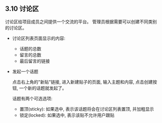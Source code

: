 ## 3.10 讨论区

讨论区给项目成员之间提供一个交流的平台。 管理员根据需要可以创建不同类别的讨论区。

- 讨论区列表页面显示的内容:

  - 话题的总数
  - 留言的总数
  - 最后留言的链接

- 发起一个话题

  点击右上角的"新贴"链接, 进入新建贴子的页面, 输入主题和内容, 点击创建按钮, 一个新的话题就发起了。

  话题有两个可选选项:

  - 置顶(sticky): 如果选中, 表示该话题将会在讨论区列表置顶, 并加粗显示
  - 锁定(locked): 如果选中, 表示该贴不允许用户跟贴

